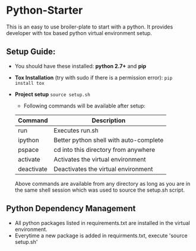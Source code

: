 # Python-Starter

This is an easy to use broiler-plate to start with a python. It provides developer with tox based python virtual environment setup.


## Setup Guide:
  * You should have these installed:  **python 2.7+** and **pip**
  * **Tox Installation** (try with sudo if there is a permission error):
                ```
                pip install tox
                ```
  * **Project setup**
                ```
                source setup.sh
                ```
    * Following commands will be available after setup:


    | Command    | Description                            |
    |------------|----------------------------------------|
    | run        | Executes run.sh                        |
    | ipython    | Better python shell with auto-complete |
    | pspace     | cd into this directory from anywhere   |
    | activate   | Activates the virtual environment      |
    | deactivate | Deactivates the virtual environment    |

    Above commands are available from any directory as long as you are in the same shell session which was used to source the setup.sh script.


## Python Dependency Management
  * All python packages listed in requirements.txt are installed in the virtual environment.
  * Everytime a new package is added in requirments.txt, execute 'source setup.sh'
